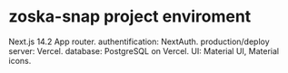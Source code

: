 # zoska-snap project enviroment

Next.js 14.2 App router. 
authentification: NextAuth. 
production/deploy server: Vercel. 
database: PostgreSQL on Vercel. 
UI: Material UI, Material icons. 


